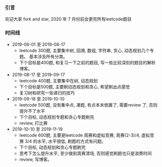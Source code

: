 ### 引言

欢迎大家 fork and star, 2020 年 7 月份前会更完所有leetcode题目

### 时间线
- 2019-06-01 至 2019-08-17
    - leetcode 300题, 主要集中树, 回溯, 数组, 字符串, 贪心, 动态规划几个专题。 基本涉及所有分类。
    - 下个目标是400题, 和复习一下之前的题目, 写一些比较深刻的题目的解析博客。
- 2019-08-17 至 2019-09-17
    - leetcode 400题, 主要集中在树, 动态规划
    - 下个目标是500题, 主要刷动态规划和贪心, 希望刷出点感觉
    - 复习树和研究一些递归的技巧
- 2019-09-18 至 2019-10-10
    - leetcode 500题, 没有集中点, 凑题, 有点本末倒置了, 需要review 了, 否则提升不了水平
    - 下个目标, 动态规划专题和贪心专题刷完
    - review, 打比赛
- 2019-10-10 至 2019-11-19
    - leetcode 600题, 主要是leetcode 周赛和虚拟竞赛, 周赛(2-3)/4, 虚拟竞赛 3/4 的水平, 水平很低, 刷题的方式有问题。
    - 下个目标, 动态规划和贪心专题刷完
    - 思考下怎么提升水平, 至少做到周赛清场, 否则感觉刷题也只是浪费时间
    - review, 写博客。
